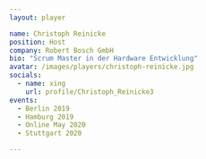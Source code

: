 ```yaml
---
layout: player

name: Christoph Reinicke
position: Host
company: Robert Bosch GmbH
bio: "Scrum Master in der Hardware Entwicklung"
avatar: /images/players/christoph-reinicke.jpg
socials:
  - name: xing
    url: profile/Christoph_Reinicke3
events:
  - Berlin 2019
  - Hamburg 2019
  - Online May 2020
  - Stuttgart 2020

---
```

